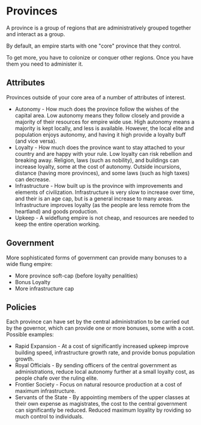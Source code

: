 # Provinces

A province is a group of regions that are administratively grouped together and interact as a group.

By default, an empire starts with one "core" province that they control.

To get more, you have to colonize or conquer other regions. Once you have them you need to administer it.

## Attributes

Provinces outside of your core area of a number of attributes of interest.

- Autonomy - How much does the province follow the wishes of the capital area. Low autonomy means they follow closely and provide a majority of their resources for empire wide use. High autonomy means a majority is kept locally, and less is available. However, the local elite and population enjoys autonomy, and having it high provide a loyalty buff (and vice versa).
- Loyalty - How much does the province want to stay attached to your country and are happy with your rule. Low loyalty can risk rebellion and breaking away. Religion, laws (such as nobility), and buildings can increase loyalty, some at the cost of autonomy. Outside incursions, distance (having more provinces), and some laws (such as high taxes) can decrease.
- Infrastructure - How built up is the province with improvements and elements of civilization. Infrastructure is very slow to increase over time, and their is an age cap, but is a general increase to many areas. Infrastructure improves loyalty (as the people are less remote from the heartland) and goods production.
- Upkeep - A wideflung empire is not cheap, and resources are needed to keep the entire operation working.

## Government

More sophisticated forms of government can provide many bonuses to a wide flung empire:

- More province soft-cap (before loyalty penalities)
- Bonus Loyalty
- More infrastructure cap

## Policies

Each province can have set by the central administration to be carried out by the governor, which can provide one or more bonuses, some with a cost. Possible examples:

- Rapid Expansion - At a cost of significantly increased upkeep improve building speed, infrastructure growth rate, and provide bonus population growth.
- Royal Officials - By sending officers of the central government as administrations, reduce local autonomy further at a small loyalty cost, as people chafe over the ruling elite.
- Frontier Society - Focus on natural resource production at a cost of maximum infrastructure.
- Servants of the State - By appointing members of the upper classes at their own expense as magistrates, the cost to the central government can significantly be reduced. Reduced maximum loyality by roviding so much control to individuals.
